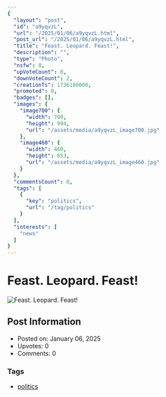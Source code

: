 ```yaml
---
{
  "layout": "post",
  "id": "a9yqvzL",
  "url": "/2025/01/06/a9yqvzL.html",
  "post_url": "/2025/01/06/a9yqvzL.html",
  "title": "Feast. Leopard. Feast!",
  "description": "",
  "type": "Photo",
  "nsfw": 0,
  "upVoteCount": 0,
  "downVoteCount": 2,
  "creationTs": 1736180000,
  "promoted": 0,
  "badges": [],
  "images": {
    "image700": {
      "width": 700,
      "height": 994,
      "url": "/assets/media/a9yqvzL_image700.jpg"
    },
    "image460": {
      "width": 460,
      "height": 653,
      "url": "/assets/media/a9yqvzL_image460.jpg"
    }
  },
  "commentsCount": 0,
  "tags": [
    {
      "key": "politics",
      "url": "/tag/politics"
    }
  ],
  "interests": [
    "news"
  ]
}
---
```


# Feast. Leopard. Feast!

![Feast. Leopard. Feast!](/assets/media/a9yqvzL_image700.jpg)

## Post Information

- Posted on: January 06, 2025
- Upvotes: 0
- Comments: 0

### Tags

- [politics](/tag/politics)
